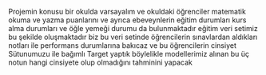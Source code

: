 Projemin konusu bir okulda varsayalım ve okuldaki öğrenciler matematik okuma ve 
yazma puanlarını ve ayrıca ebeveynlerin eğitim durumları kurs alma durumları ve 
öğle yemeği durumu da bulunmaktadır eğitim veri setimiz bu şekilde oluşmaktadır 
biz bu veri setinde öğrencilerin sınavlardan aldıkları notları ile performans 
durumlarına bakıcaz ve bu öğrencilerin cinsiyet Sütunumuzu ile bağımlı Target 
yaptık böylelikle modellerimiz alınan bu üç notun hangi cinsiyete olup olmadığını 
tahminini yapacak
